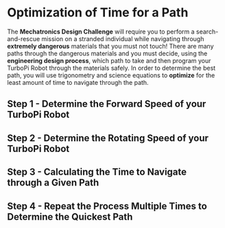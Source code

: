 # Optimization of Time for a Path

The **Mechatronics Design Challenge** will require you to perform a search-and-rescue mission on a stranded individual while navigating through **extremely dangerous** materials that you must not touch! There are many paths through the dangerous materials and you must decide, using the **engineering design process**, which path to take and then program your TurboPi Robot through the materials safely. In order to determine the best path, you will use trigonometry and science equations to **optimize** for the least amount of time to navigate through the path. 

## Step 1 - Determine the Forward Speed of your TurboPi Robot


## Step 2 - Determine the Rotating Speed of your TurboPi Robot


## Step 3 - Calculating the Time to Navigate through a Given Path

## Step 4 - Repeat the Process Multiple Times to Determine the Quickest Path
